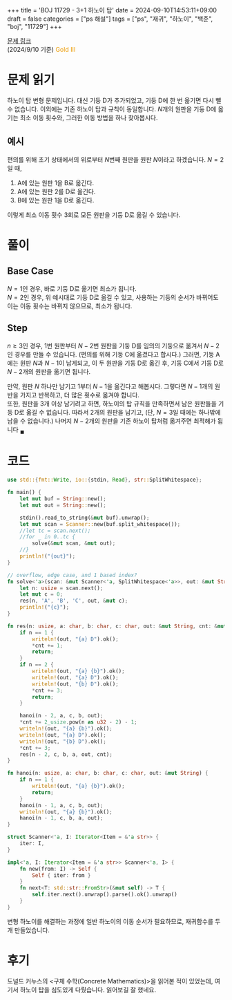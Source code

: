 +++
title = 'BOJ 11729 - 3+1 하노이 탑'
date = 2024-09-10T14:53:11+09:00
draft = false
categories = ["ps 해설"]
tags = ["ps", "재귀", "하노이", "백준", "boj", "11729"]
+++

[문제 링크](https://www.acmicpc.net/problem/11729)  
(2024/9/10 기준) <span style="color: #ec9a00;">Gold III</span>

# 문제 읽기
하노이 탑 변형 문제입니다. 대신 기둥 D가 추가되었고, 기둥 D에 한 번 옮기면 다시 뺄 수 없습니다. 이외에는 기존 하노이 탑과 규칙이 동일합니다. $N$개의 원판을 기둥 D에 옮기는 최소 이동 횟수와, 그러한 이동 방법을 하나 찾아봅시다.

## 예시
편의를 위해 초기 상태에서의 위로부터 $N$번째 원판을 원판 $N$이라고 하겠습니다. $N=2$일 때, 
1. A에 있는 원판 $1$을 B로 옮긴다.
2. A에 있는 원판 $2$를 D로 옮긴다.
3. B에 있는 원판 $1$을 D로 옮긴다.

이렇게 최소 이동 횟수 $3$회로 모든 원판을 기둥 D로 옮길 수 있습니다.

# 풀이
## Base Case
$N=1$인 경우, 바로 기둥 D로 옮기면 최소가 됩니다.\
$N=2$인 경우, 위 예시대로 기둥 D로 옮길 수 있고, 사용하는 기둥의 순서가 바뀌어도 이는 이동 횟수는 바뀌지 않으므로, 최소가 됩니다.

## Step
$n \geq 3$인 경우, $1$번 원판부터 $N-2$번 원판을 기둥 D를 임의의 기둥으로 옮겨서 $N-2$인 경우를 만들 수 있습니다. (편의를 위해 기둥 C에 옮겼다고 합시다.) 그러면, 기둥 A에는 원판 $N$과 $N-1$이 남게되고, 이 두 원판을 기둥 D로 옮긴 후, 기둥 C에서 기둥 D로 $N-2$개의 원판을 옮기면 됩니다.

만약, 원판 $N$ 하나만 남기고 $1$부터 $N-1$을 옮긴다고 해봅시다. 그렇다면 $N-1$개의 원반을 가지고 반복하고, 더 많은 횟수로 옮겨야 합니다.\
또한, 원판을 $3$개 이상 남기려고 하면, 하노이의 탑 규칙을 만족하면서 남은 원판들을 기둥 D로 옮길 수 없습니다. 따라서 $2$개의 원판을 남기고, (단, $N=3$일 때에는 하나밖에 남을 수 없습니다.) 나머지 $N-2$개의 원판을 기존 하노이 탑처럼 옮겨주면 최적해가 됩니다 $_\blacksquare$

# 코드
```rust
use std::{fmt::Write, io::{stdin, Read}, str::SplitWhitespace};

fn main() {
    let mut buf = String::new();
    let mut out = String::new();

    stdin().read_to_string(&mut buf).unwrap();
    let mut scan = Scanner::new(buf.split_whitespace());
    //let tc = scan.next();
    //for _ in 0..tc {
        solve(&mut scan, &mut out);
    //}
    println!("{out}");
}

// overflow, edge case, and 1 based index?
fn solve<'a>(scan: &mut Scanner<'a, SplitWhitespace<'a>>, out: &mut String) {
    let n: usize = scan.next();
    let mut c = 0;
    res(n, 'A', 'B', 'C', out, &mut c);
    println!("{c}");
}

fn res(n: usize, a: char, b: char, c: char, out: &mut String, cnt: &mut usize) {
    if n == 1 {
        writeln!(out, "{a} D").ok();
        *cnt += 1;
        return;
    }
    if n == 2 {
        writeln!(out, "{a} {b}").ok();
        writeln!(out, "{a} D").ok();
        writeln!(out, "{b} D").ok();
        *cnt += 3;
        return;
    }

    hanoi(n - 2, a, c, b, out);
    *cnt += 2_usize.pow(n as u32 - 2) - 1;
    writeln!(out, "{a} {b}").ok();
    writeln!(out, "{a} D").ok();
    writeln!(out, "{b} D").ok();
    *cnt += 3;
    res(n - 2, c, b, a, out, cnt);
}

fn hanoi(n: usize, a: char, b: char, c: char, out: &mut String) {
    if n == 1 {
        writeln!(out, "{a} {b}").ok();
        return;
    }
    hanoi(n - 1, a, c, b, out);
    writeln!(out, "{a} {b}").ok();
    hanoi(n - 1, c, b, a, out);
}

struct Scanner<'a, I: Iterator<Item = &'a str>> {
    iter: I,
}

impl<'a, I: Iterator<Item = &'a str>> Scanner<'a, I> {
    fn new(from: I) -> Self {
        Self { iter: from }
    }
    fn next<T: std::str::FromStr>(&mut self) -> T {
        self.iter.next().unwrap().parse().ok().unwrap()
    }
}
```

변형 하노이를 해결하는 과정에 일반 하노이의 이동 순서가 필요하므로, 재귀함수를 두 개 만들었습니다. 

# 후기
도널드 커누스의 <구체 수학(Concrete Mathematics)>을 읽어본 적이 있었는데, 여기서 하노이 탑을 심도있게 다뤘습니다. 읽어보길 잘 했네요.

